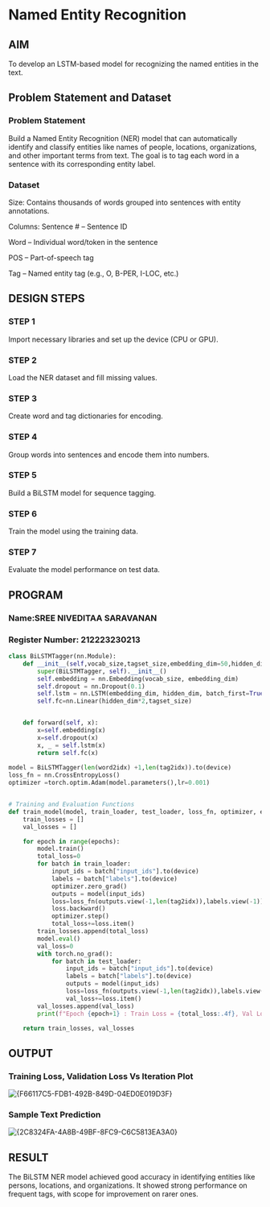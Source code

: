 # Named Entity Recognition

## AIM

To develop an LSTM-based model for recognizing the named entities in the text.

## Problem Statement and Dataset

### Problem Statement
Build a Named Entity Recognition (NER) model that can automatically identify and classify entities like names of people, locations, organizations, and other important terms from text. The goal is to tag each word in a sentence with its corresponding entity label.

### Dataset
Size: Contains thousands of words grouped into sentences with entity annotations.

Columns:
Sentence # – Sentence ID

Word – Individual word/token in the sentence

POS – Part-of-speech tag

Tag – Named entity tag (e.g., O, B-PER, I-LOC, etc.)


## DESIGN STEPS

### STEP 1
Import necessary libraries and set up the device (CPU or GPU).

### STEP 2
Load the NER dataset and fill missing values.

### STEP 3
Create word and tag dictionaries for encoding.

### STEP 4
Group words into sentences and encode them into numbers.

### STEP 5
Build a BiLSTM model for sequence tagging.

### STEP 6
Train the model using the training data.

### STEP 7
Evaluate the model performance on test data.



## PROGRAM
### Name:SREE NIVEDITAA SARAVANAN
### Register Number: 212223230213
```python
class BiLSTMTagger(nn.Module):
    def __init__(self,vocab_size,tagset_size,embedding_dim=50,hidden_dim=100):
        super(BiLSTMTagger, self).__init__()
        self.embedding = nn.Embedding(vocab_size, embedding_dim)
        self.dropout = nn.Dropout(0.1)
        self.lstm = nn.LSTM(embedding_dim, hidden_dim, batch_first=True, bidirectional=True)
        self.fc=nn.Linear(hidden_dim*2,tagset_size)


    def forward(self, x):
        x=self.embedding(x)
        x=self.dropout(x)
        x, _ = self.lstm(x)
        return self.fc(x)
        
model = BiLSTMTagger(len(word2idx) +1,len(tag2idx)).to(device)
loss_fn = nn.CrossEntropyLoss()
optimizer =torch.optim.Adam(model.parameters(),lr=0.001) 


# Training and Evaluation Functions
def train_model(model, train_loader, test_loader, loss_fn, optimizer, epochs=3):
    train_losses = []
    val_losses = []

    for epoch in range(epochs):
        model.train()
        total_loss=0
        for batch in train_loader:
            input_ids = batch["input_ids"].to(device)
            labels = batch["labels"].to(device)
            optimizer.zero_grad()
            outputs = model(input_ids)
            loss=loss_fn(outputs.view(-1,len(tag2idx)),labels.view(-1))
            loss.backward()
            optimizer.step()
            total_loss+=loss.item()
        train_losses.append(total_loss)
        model.eval()
        val_loss=0
        with torch.no_grad():
            for batch in test_loader:
                input_ids = batch["input_ids"].to(device)
                labels = batch["labels"].to(device)
                outputs = model(input_ids)
                loss=loss_fn(outputs.view(-1,len(tag2idx)),labels.view(-1))
                val_loss+=loss.item()
        val_losses.append(val_loss)
        print(f"Epoch {epoch+1} : Train Loss = {total_loss:.4f}, Val Loss = {val_loss:.4f}")

    return train_losses, val_losses

```
## OUTPUT

### Training Loss, Validation Loss Vs Iteration Plot

![{F66117C5-FDB1-492B-849D-04ED0E019D3F}](https://github.com/user-attachments/assets/6ae40dd8-8688-4e19-850c-f76e22b1e90b)


### Sample Text Prediction
![{2C8324FA-4A8B-49BF-8FC9-C6C5813EA3A0}](https://github.com/user-attachments/assets/a8e6f50f-296f-44fa-ba7d-ed2398a2a77b)


## RESULT
The BiLSTM NER model achieved good accuracy in identifying entities like persons, locations, and organizations. It showed strong performance on frequent tags, with scope for improvement on rarer ones.
